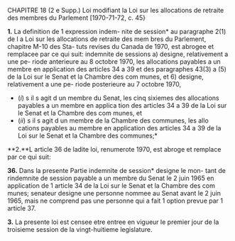 CHAPITRE 18 (2 e Supp.)
Loi modifiant la Loi sur les allocations de
retraite des membres du Parlement
[1970-71-72, c. 45}

**1.** La definition de 1 expression indem-
nite de session* au paragraphe 2(1) de l a
Loi sur les allocations de retraite des mem
bres du Parlement, chapitre M-10 des Sta-
tuts revises du Canada de 1970, est abrogee
et remplacee par ce qui suit:
indemnite de sessions
a) designe, relativement a une pe-
riode anterieure au 8 octobre 1970,
les allocations payables a un membre
en application des articles 34 a 39 et
des paragraphes 43(3) a (5) de la Loi
sur le Senat et la Chambre des com
munes, et
6) designe, relativement a une pe-
riode posterieure au 7 octobre 1970,
  * (_i_) s il s agit d un membre du Senat,
les cinq sixiemes des allocations
payables a un membre en applica
tion des articles 34 a 39 de la Loi sur
le Senat et la Chambre des com
munes, et
  * (_ii_) s il s agit d un membre de la
Chambre des communes, les allo
cations payables au membre en
application des articles 34 a 39 de
la Loi sur le Senat et la Chambre
des communes;*

**2.**L article 36 de ladite loi, renumerote
1970, est abroge et remplace par ce qui
suit:

**36.** Dans la presente Partie
indemnite de session* designe le mon-
tant de rindemnite de session payable
a un membre du Senat le 2 juin 1965
en application de 1 article 34 de la Loi
sur le Senat et la Chambre des com
munes;
senateur designe une personne nommee
au Senat avant le 2 juin 1965, mais ne
comprend pas une personne qui a fait
1 option prevue par 1 article 37.

**3.** La presente loi est censee etre entree
en vigueur le premier jour de la troisieme
session de la vingt-huitieme legislature.
